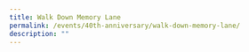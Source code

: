 ```yaml
---
title: Walk Down Memory Lane
permalink: /events/40th-anniversary/walk-down-memory-lane/
description: ""
---
```


